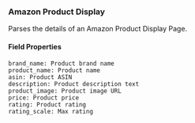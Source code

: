 ### Amazon Product Display
Parses the details of an Amazon Product Display Page.

#### Field Properties
    brand_name: Product brand name
    product_name: Product name
    asin: Product ASIN
    description: Product description text
    product_image: Product image URL
    price: Product price
    rating: Product rating
    rating_scale: Max rating

